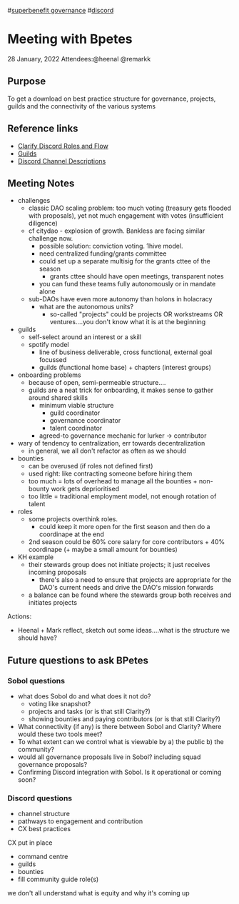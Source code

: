 #[superbenefit governance](/notes/archive/clarity/Tags/superbenefit%20governance.md) #[discord](/notes/archive/clarity/Tags/discord.md) 

# Meeting with Bpetes
28 January, 2022
Attendees:@heenal @remarkk 

## Purpose
To get a download on best practice structure for governance, projects, guilds and the connectivity of the various systems
## Reference links
- [Clarify Discord Roles and Flow](https://app.clarity.so/superbenefit/work/92)
- [Guilds](https://app.clarity.so/superbenefit/work/47)[](https://app.clarity.so/superbenefit/pages/7bdeae41-7cb9-4c90-a142-8ea8d8e42712)
- [Discord Channel Descriptions](https://app.clarity.so/superbenefit/pages/7bdeae41-7cb9-4c90-a142-8ea8d8e42712)

## Meeting Notes
- challenges
	- classic DAO scaling problem: too much voting (treasury gets flooded with proposals), yet not much engagement with votes (insufficient diligence)
	- cf citydao - explosion of growth. Bankless are facing similar challenge now. 
		- possible solution: conviction voting. 1hive model.
		- need centralized funding/grants committee
		- could set up a separate multisig for the grants cttee of the season
			- grants cttee should have open meetings, transparent notes
		- you can fund these teams fully autonomously or in mandate alone
	- sub-DAOs have even more autonomy than holons in holacracy
		- what are the autonomous units?
			- so-called "projects" could be projects OR workstreams OR ventures....you don't know what it is at the beginning
- guilds
	- self-select around an interest or a skill
	- spotify model
		- line of business deliverable, cross functional, external goal focussed
		- guilds (functional home base) + chapters (interest groups)
- onboarding problems
	- because of open, semi-permeable structure....
	- guilds are a neat trick for onboarding, it makes sense to gather around shared skills
		- minimum viable structure
			- guild coordinator
			- governance coordinator
			- talent coordinator
		- agreed-to governance mechanic for lurker -> contributor
- wary of tendency to centralization, err towards decentralization
	- in general, we all don't refactor as often as we should
- bounties
	- can be overused (if roles not defined first)
	- used right: like contracting someone before hiring them
	- too much = lots of overhead to manage all the bounties + non-bounty work gets deprioritised
	- too little = traditional employment model, not enough rotation of talent
- roles
	- some projects overthink roles.
		- could keep it more open for the first season and then do a coordinape at the end
	- 2nd season could be 60% core salary for core contributors + 40% coordinape (+ maybe a small amount for bounties)
- KH example
	- their stewards group does not initiate projects; it just receives incoming proposals
		- there's also a need to ensure that projects are appropriate for the DAO's current needs and drive the DAO's mission forwards
	- a balance can be found where the stewards group both receives and initiates projects


Actions:
- Heenal + Mark reflect, sketch out some ideas....what is the structure we should have?


## Future questions to ask BPetes
### Sobol questions
- what does Sobol do and what does it not do?
	- voting like snapshot?
	- projects and tasks (or is that still Clarity?)
	- showing bounties and paying contributors (or is that still Clarity?)
- What connectivity (if any) is there between Sobol and Clarity? Where would these two tools meet?
- To what extent can we control what is viewable by a) the public b) the community?
- would all governance proposals live in Sobol? including squad governance proposals?
- Confirming Discord integration with Sobol. Is it operational or coming soon?

### Discord questions
- channel structure 
- pathways to engagement and contribution
- CX best practices


CX put in place
- command centre
- guilds
- bounties
- fill community guide role(s)


we don't all understand what is equity and why it's coming up